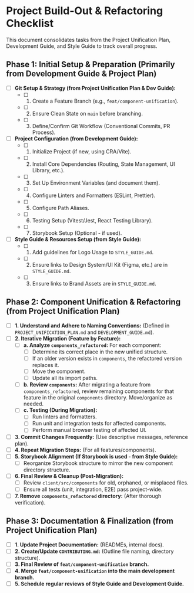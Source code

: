 # Project Build-Out & Refactoring Checklist

This document consolidates tasks from the Project Unification Plan, Development Guide, and Style Guide to track overall progress.

## Phase 1: Initial Setup & Preparation (Primarily from Development Guide & Project Plan)

- [ ] **Git Setup & Strategy (from Project Unification Plan & Dev Guide):**
    - [ ] 1. Create a Feature Branch (e.g., `feat/component-unification`).
    - [ ] 2. Ensure Clean State on `main` before branching.
    - [ ] 3. Define/Confirm Git Workflow (Conventional Commits, PR Process).
- [ ] **Project Configuration (from Development Guide):**
    - [ ] 1. Initialize Project (if new, using CRA/Vite).
    - [ ] 2. Install Core Dependencies (Routing, State Management, UI Library, etc.).
    - [ ] 3. Set Up Environment Variables (and document them).
    - [ ] 4. Configure Linters and Formatters (ESLint, Prettier).
    - [ ] 5. Configure Path Aliases.
    - [ ] 6. Testing Setup (Vitest/Jest, React Testing Library).
    - [ ] 7. Storybook Setup (Optional - if used).
- [ ] **Style Guide & Resources Setup (from Style Guide):**
    - [ ] 1. Add guidelines for Logo Usage to `STYLE_GUIDE.md`.
    - [ ] 2. Ensure links to Design System/UI Kit (Figma, etc.) are in `STYLE_GUIDE.md`.
    - [ ] 3. Ensure links to Brand Assets are in `STYLE_GUIDE.md`.

## Phase 2: Component Unification & Refactoring (from Project Unification Plan)

- [ ] **1. Understand and Adhere to Naming Conventions:** (Defined in `PROJECT_UNIFICATION_PLAN.md` and `DEVELOPMENT_GUIDE.md`).
- [ ] **2. Iterative Migration (Feature by Feature):**
    - [ ] **a. Analyze `components_refactored`:** For each component:
        - [ ] Determine its correct place in the new unified structure.
        - [ ] If an older version exists in `components`, the refactored version replaces it.
        - [ ] Move the component.
        - [ ] Update all its import paths.
    - [ ] **b. Review `components`:** After migrating a feature from `components_refactored`, review remaining components for that feature in the original `components` directory. Move/organize as needed.
    - [ ] **c. Testing (During Migration):**
        - [ ] Run linters and formatters.
        - [ ] Run unit and integration tests for affected components.
        - [ ] Perform manual browser testing of affected UI.
- [ ] **3. Commit Changes Frequently:** (Use descriptive messages, reference plan).
- [ ] **4. Repeat Migration Steps:** (For all features/components).
- [ ] **5. Storybook Alignment (If Storybook is used - from Style Guide):**
    - [ ] Reorganize Storybook structure to mirror the new component directory structure.
- [ ] **6. Final Review & Cleanup (Post-Migration):**
    - [ ] Review `client/src/components` for old, orphaned, or misplaced files.
    - [ ] Ensure all tests (unit, integration, E2E) pass project-wide.
- [ ] **7. Remove `components_refactored` directory:** (After thorough verification).

## Phase 3: Documentation & Finalization (from Project Unification Plan)

- [ ] **1. Update Project Documentation:** (READMEs, internal docs).
- [ ] **2. Create/Update `CONTRIBUTING.md`:** (Outline file naming, directory structure).
- [ ] **3. Final Review of `feat/component-unification` branch.**
- [ ] **4. Merge `feat/component-unification` into the main development branch.**
- [ ] **5. Schedule regular reviews of Style Guide and Development Guide.**
